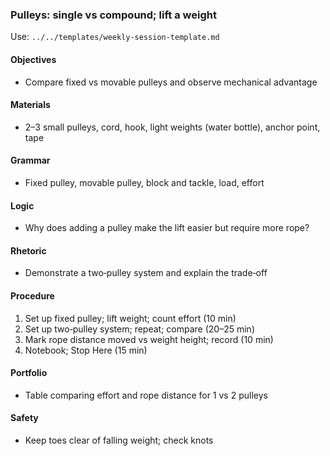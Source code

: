 ### Pulleys: single vs compound; lift a weight

Use: `../../templates/weekly-session-template.md`

#### Objectives
- Compare fixed vs movable pulleys and observe mechanical advantage

#### Materials
- 2–3 small pulleys, cord, hook, light weights (water bottle), anchor point, tape

#### Grammar
- Fixed pulley, movable pulley, block and tackle, load, effort

#### Logic
- Why does adding a pulley make the lift easier but require more rope?

#### Rhetoric
- Demonstrate a two‑pulley system and explain the trade‑off

#### Procedure
1) Set up fixed pulley; lift weight; count effort (10 min)
2) Set up two‑pulley system; repeat; compare (20–25 min)
3) Mark rope distance moved vs weight height; record (10 min)
4) Notebook; Stop Here (15 min)

#### Portfolio
- Table comparing effort and rope distance for 1 vs 2 pulleys

#### Safety
- Keep toes clear of falling weight; check knots
